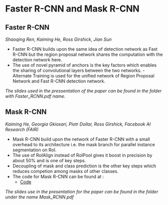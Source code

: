 # Faster R-CNN and Mask R-CNN

## Faster R-CNN 
   *Shaoqing Ren, Kaiming He, Ross Girshick, Jian Sun*
 - Faster R-CNN builds upon the same idea of detection network as Fast R-CNN but the region proposal network shares     the computation with the detection network here.
 - The use of novel pyramid of anchors is the key factors which enables the sharing of convolutional layers between the two networks.
 -Alternate Training is used for the unified network of Region Proposal Network and Fast R-CNN detection network.
 
 *The slides used in the pressentation of the paper can be found in the folder with Faster_RCNN.pdf name.*
 
 ## Mask R-CNN
 *Kaiming He, Georgia Gkioxari, Piotr Dollar, Ross Girshick,*
 *Facebook AI Research (FAIR)*
 
 - Mask R-CNN build upon the network of Faster R-CNN with a small overhead to its architecture i.e. the mask branch   for parallel instance segmentation on RoI.
 - The use of RoIAlign instead of RoIPool gives it boost in precision by about 50% and is one of key steps.
 - Decoupling of mask and class prediction is the other key steps which reduces competion among masks of other classes.
 - The code for Mask R-CNN can be found at :
      - [Code](https://github.com/matterport/Mask_RCNN)
  
 *The slides use in the presentation for the paper can be found in the folder under the name Mask_RCNN.pdf*
 
 
